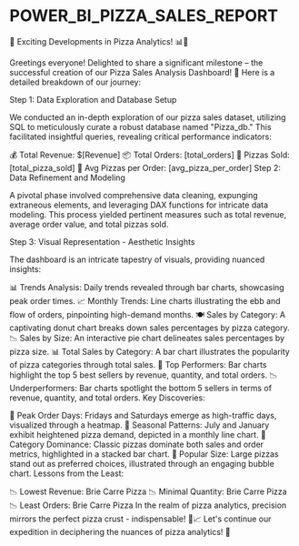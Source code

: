 # POWER_BI_PIZZA_SALES_REPORT
🍕 Exciting Developments in Pizza Analytics! 📊🎉

Greetings everyone! Delighted to share a significant milestone – the successful creation of our Pizza Sales Analysis Dashboard! 🚀 Here is a detailed breakdown of our journey:

Step 1: Data Exploration and Database Setup

We conducted an in-depth exploration of our pizza sales dataset, utilizing SQL to meticulously curate a robust database named "Pizza_db." This facilitated insightful queries, revealing critical performance indicators:

💰 Total Revenue: $[Revenue]
📦 Total Orders: [total_orders]
🍕 Pizzas Sold: [total_pizza_sold]
📏 Avg Pizzas per Order: [avg_pizza_per_order]
Step 2: Data Refinement and Modeling

A pivotal phase involved comprehensive data cleaning, expunging extraneous elements, and leveraging DAX functions for intricate data modeling. This process yielded pertinent measures such as total revenue, average order value, and total pizzas sold.

Step 3: Visual Representation - Aesthetic Insights

The dashboard is an intricate tapestry of visuals, providing nuanced insights:

📊 Trends Analysis: Daily trends revealed through bar charts, showcasing peak order times.
📈 Monthly Trends: Line charts illustrating the ebb and flow of orders, pinpointing high-demand months.
🍽 Sales by Category: A captivating donut chart breaks down sales percentages by pizza category.
📉 Sales by Size: An interactive pie chart delineates sales percentages by pizza size.
📊 Total Sales by Category: A bar chart illustrates the popularity of pizza categories through total sales.
🍕 Top Performers: Bar charts highlight the top 5 best sellers by revenue, quantity, and total orders.
📉 Underperformers: Bar charts spotlight the bottom 5 sellers in terms of revenue, quantity, and total orders.
Key Discoveries:

📅 Peak Order Days: Fridays and Saturdays emerge as high-traffic days, visualized through a heatmap.
📆 Seasonal Patterns: July and January exhibit heightened pizza demand, depicted in a monthly line chart.
🍕 Category Dominance: Classic pizzas dominate both sales and order metrics, highlighted in a stacked bar chart.
📏 Popular Size: Large pizzas stand out as preferred choices, illustrated through an engaging bubble chart.
Lessons from the Least:

📉 Lowest Revenue: Brie Carre Pizza
📉 Minimal Quantity: Brie Carre Pizza
📉 Least Orders: Brie Carre Pizza
In the realm of pizza analytics, precision mirrors the perfect pizza crust - indispensable! 🍕📈 Let's continue our expedition in deciphering the nuances of pizza analytics! 🚀

